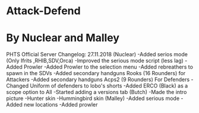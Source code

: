 # Attack-Defend
# By Nuclear and Malley 
PHTS Official Server
Changelog:
27.11.2018
 (Nuclear)
-Added serios mode (Only Ifrits ,RHIB,SDV,Orca)
-Improved the serious mode script (less lag)
-Added Prowler
-Added Prowler to the selection menu
-Added rebreathers to spawn in the SDVs
-Added secondary handguns Rooks (16 Rounders) for Attackers
-Added secondary handguns Acps2 (9 Rounders) For Defenders
-Changed Uniform of defenders to lobo's shorts
-Added ERCO (Black) as a scope option to All
-Started adding a versions tab 
(Butch)
-Made the intro picture
-Hunter skin
-Hummingbird skin
(Malley)
-Added serious mode
-Added new locations
-Added prowler 